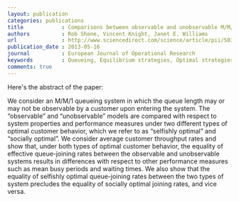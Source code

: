 ```yaml
---
layout: publication
categories: publications
title            : Comparisons between observable and unobservable M/M/1 queues with respect to optimal customer behavior
authors          : Rob Shone, Vincent Knight, Janet E. Williams
url              : http://www.sciencedirect.com/science/article/pii/S0377221712009472
publication_date : 2013-05-16
journal          : European Journal of Operational Research
keywords         : Queueing, Equilibrium strategies, Optimal strategies, Customer information
comments: true
---
```


Here's the abstract of the paper:

We consider an M/M/1 queueing system in which the queue length may or may not be observable by a customer upon entering the system. The “observable” and “unobservable” models are compared with respect to system properties and performance measures under two different types of optimal customer behavior, which we refer to as “selfishly optimal” and “socially optimal”. We consider average customer throughput rates and show that, under both types of optimal customer behavior, the equality of effective queue-joining rates between the observable and unobservable systems results in differences with respect to other performance measures such as mean busy periods and waiting times. We also show that the equality of selfishly optimal queue-joining rates between the two types of system precludes the equality of socially optimal joining rates, and vice versa.
